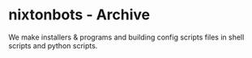 # nixtonbots - Archive
We make installers &amp; programs and building config scripts files in shell scripts and python scripts.
